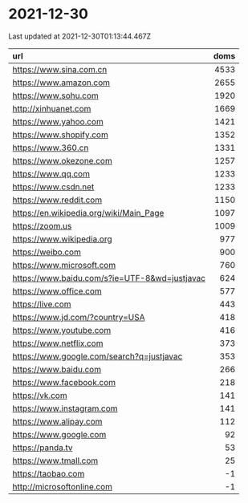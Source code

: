 # 2021-12-30

<!-- BEGIN -->
Last updated at 2021-12-30T01:13:44.467Z

url | doms
:- | -:
https://www.sina.com.cn | 4533
https://www.amazon.com | 2655
https://www.sohu.com | 1920
http://xinhuanet.com | 1669
https://www.yahoo.com | 1421
https://www.shopify.com | 1352
https://www.360.cn | 1331
https://www.okezone.com | 1257
https://www.qq.com | 1233
https://www.csdn.net | 1233
https://www.reddit.com | 1150
https://en.wikipedia.org/wiki/Main_Page | 1097
https://zoom.us | 1009
https://www.wikipedia.org | 977
https://weibo.com | 900
https://www.microsoft.com | 760
https://www.baidu.com/s?ie=UTF-8&wd=justjavac | 624
https://www.office.com | 577
https://live.com | 443
https://www.jd.com/?country=USA | 418
https://www.youtube.com | 416
https://www.netflix.com | 373
https://www.google.com/search?q=justjavac | 353
https://www.baidu.com | 266
https://www.facebook.com | 218
https://vk.com | 141
https://www.instagram.com | 141
https://www.alipay.com | 112
https://www.google.com | 92
https://panda.tv | 53
https://www.tmall.com | 25
https://taobao.com | -1
http://microsoftonline.com | -1
<!-- END -->
